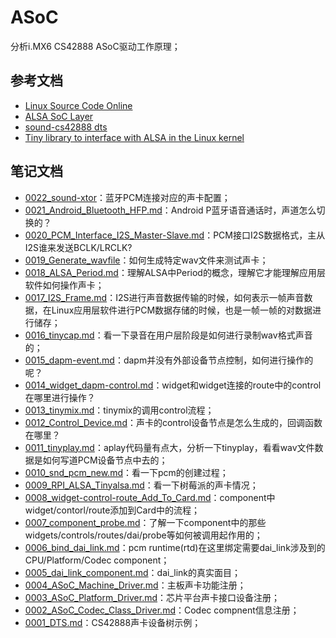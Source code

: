# ASoC

分析i.MX6 CS42888 ASoC驱动工作原理；

## 参考文档

* [Linux Source Code Online](https://elixir.bootlin.com/linux/latest/source)
* [ALSA SoC Layer](https://www.kernel.org/doc/html/v4.11/sound/soc/index.html)
* [sound-cs42888 dts](https://github.com/torvalds/linux/blob/master/arch/arm/boot/dts/imx6qdl-sabreauto.dtsi#L124)
* [Tiny library to interface with ALSA in the Linux kernel](https://github.com/tinyalsa/tinyalsa)

## 笔记文档

* [0022_sound-xtor](docs/0022_sound-xtor/README.md)：蓝牙PCM连接对应的声卡配置；
* [0021_Android_Bluetooth_HFP.md](docs/0021_Android_Bluetooth_HFP.md)：Android P蓝牙语音通话时，声道怎么切换的？
* [0020_PCM_Interface_I2S_Master-Slave.md](docs/0020_PCM_Interface_I2S_Master-Slave.md)：PCM接口I2S数据格式，主从I2S谁来发送BCLK/LRCLK?
* [0019_Generate_wavfile](docs/0019_Generate_wavfile/README.md)：如何生成特定wav文件来测试声卡；
* [0018_ALSA_Period.md](docs/0018_ALSA_Period.md)：理解ALSA中Period的概念，理解它才能理解应用层软件如何操作声卡；
* [0017_I2S_Frame.md](docs/0017_I2S_Frame.md)：I2S进行声音数据传输的时候，如何表示一帧声音数据，在Linux应用层软件进行PCM数据存储的时候，也是一帧一帧的对数据进行储存；
* [0016_tinycap.md](docs/0016_tinycap.md)：看一下录音在用户层阶段是如何进行录制wav格式声音的；
* [0015_dapm-event.md](docs/0015_dapm-event.md)：dapm并没有外部设备节点控制，如何进行操作的呢？
* [0014_widget_dapm-control.md](docs/0014_widget_dapm-cmntrol.md)：widget和widget连接的route中的control在哪里进行操作？
* [0013_tinymix.md](docs/0013_tinymix.md)：tinymix的调用control流程；
* [0012_Control_Device.md](docs/0012_Control_Device.md)：声卡的control设备节点是怎么生成的，回调函数在哪里？
* [0011_tinyplay.md](docs/0011_tinyplay.md)：aplay代码量有点大，分析一下tinyplay，看看wav文件数据是如何写道PCM设备节点中去的；
* [0010_snd_pcm_new.md](docs/0010_snd_pcm_new.md)：看一下pcm的创建过程；
* [0009_RPI_ALSA_Tinyalsa.md](docs/0009_RPI_ALSA_Tinyalsa.md)：看一下树莓派的声卡情况；
* [0008_widget-control-route_Add_To_Card.md](docs/0008_widget-control-route_Add_To_Card.md)：component中widget/contorl/route添加到Card中的流程；
* [0007_component_probe.md](docs/0007_component_probe.md)：了解一下component中的那些widgets/controls/routes/dai/probe等如何被调用起作用的；
* [0006_bind_dai_link.md](docs/0006_bind_dai_link.md)：pcm runtime(rtd)在这里绑定需要dai_link涉及到的CPU/Platform/Codec component；
* [0005_dai_link_component.md](docs/0005_dai_link_component.md)：dai_link的真实面目；
* [0004_ASoC_Machine_Driver.md](docs/0004_ASoC_Machine_Driver.md)：主板声卡功能注册；
* [0003_ASoC_Platform_Driver.md](docs/0003_ASoC_Platform_Driver.md)：芯片平台声卡接口设备注册；
* [0002_ASoC_Codec_Class_Driver.md](docs/0002_ASoC_Codec_Class_Driver.md)：Codec compnent信息注册；
* [0001_DTS.md](docs/0001_DTS.md)：CS42888声卡设备树示例；